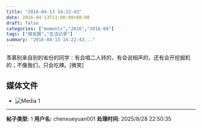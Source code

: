 ```yaml
---
title: "2016-04-13 14:22:43"
date: 2016-04-13T11:00:00+08:00
draft: false
categories: ["moments","2016","2016-04"]
tags: ["朋友圈","生活记录"]
summary: "2016-04-13 14:22:43..."
---
```


羡慕别来自别的省份的同学：有会唱二人转的，有会说相声的，还有会开挖掘机的；不像我们，只会吃辣。[微笑]

## 媒体文件

- ![Media 1](/Moments/photos/2016-04-13/201604131422430.jpg)

---

**帖子类型:** 1
**用户名:** chenxueyuan001
**处理时间:** 2025/8/28 22:50:35